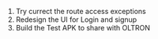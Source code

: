 1. Try currect the route access exceptions
2. Redesign the UI for Login and signup
3. Build the Test APK to share with OLTRON
